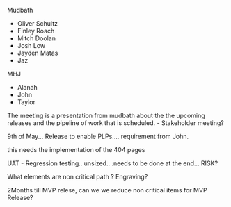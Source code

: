 Mudbath

- Oliver Schultz
- Finley Roach
- Mitch Doolan
- Josh Low
- Jayden Matas
- Jaz

MHJ

- Alanah
- John
- Taylor

The meeting is a presentation from mudbath about the the upcoming releases and the pipeline of work that is scheduled. - Stakeholder meeting?

9th of May... Release to enable PLPs.... requirement from John.

this needs the implementation of the 404 pages

UAT - Regression testing.. unsized.. .needs to be done at the end... RISK?

What elements are non critical path ? Engraving?

2Months till MVP relese, can we we reduce non critical items for MVP Release?
